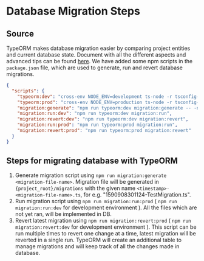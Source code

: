 # Database Migration Steps

## Source

TypeORM makes database migration easier by comparing project entities and current database state. Document with all the different aspects and advanced tips can be found [here](https://typeorm.io/#/migrations).
We have added some npm scripts in the `package.json` file, which are used to generate, run and revert database migrations.

```json
{
  "scripts": {
    "typeorm:dev": "cross-env NODE_ENV=development ts-node -r tsconfig-paths/register ./node_modules/typeorm/cli.js --config src/database/options/typeorm-migration.options.ts",
    "typeorm:prod": "cross-env NODE_ENV=production ts-node -r tsconfig-paths/register ./node_modules/typeorm/cli.js --config src/database/options/typeorm-migration.options.ts",
    "migration:generate": "npm run typeorm:dev migration:generate -- -n",
    "migration:run:dev": "npm run typeorm:dev migration:run",
    "migration:revert:dev": "npm run typeorm:dev migration:revert",
    "migration:run:prod": "npm run typeorm:prod migration:run",
    "migration:revert:prod": "npm run typeorm:prod migration:revert"
  }
}
```

## Steps for migrating database with TypeORM

1. Generate migration script using `npm run migration:generate <migration-file-name>`. Migration file will be generated in `{project_root}/migrations` with the given name `<timestamp>-<migration-file-name>.ts`, for e.g. "1590908301124-TestMigration.ts".
2. Run migration script using `npm run migration:run:prod` ( `npm run migration:run:dev` for development environment ). All the files which are not yet ran, will be implemented in DB.
3. Revert latest migration using `npm run migration:revert:prod` ( `npm run migration:revert:dev` for development environment ). This script can be run multiple times to revert one change at a time, latest migration will be reverted in a single run. TypeORM will create an additional table to manage migrations and will keep track of all the changes made in database.
